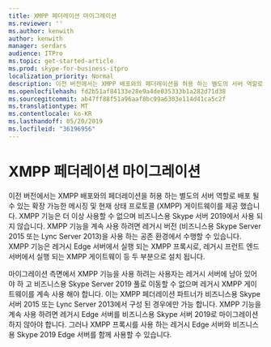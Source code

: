 ```yaml
---
title: XMPP 페더레이션 마이그레이션
ms.reviewer: ''
ms.author: kenwith
author: kenwith
manager: serdars
audience: ITPro
ms.topic: get-started-article
ms.prod: skype-for-business-itpro
localization_priority: Normal
description: 이전 버전에서는 XMPP 배포와의 페더레이션을 허용 하는 별도의 서버 역할로 배포 될 수 있는 확장 가능한 메시징 및 현재 상태 프로토콜 (XMPP) 게이트웨이를 제공 했습니다. XMPP 기능은 비즈니스용 Skype 서버 2019에서 더 이상 사용 되지 & 없습니다. XMPP 기능을 계속 사용 하려면 레거시 버전 (비즈니스용 Skype Server 2015/Lync Server 2013)을 사용 하 여 availed 하는 환경에서이를 확인할 수 있습니다. XMPP 기능은 레거시 Edge 서버에서 실행 되는 XMPP 프록시로, 레거시 프런트 엔드 서버에서 실행 되는 XMPP 게이트웨이 등 두 부분으로 설치 됩니다.
ms.openlocfilehash: fd2b51af84133e28e9a4de035333b1a282d71d38
ms.sourcegitcommit: ab47ff88f51a96aaf8bc99a6303e114d41ca5c2f
ms.translationtype: MT
ms.contentlocale: ko-KR
ms.lasthandoff: 05/20/2019
ms.locfileid: "36196956"
---
```

# <a name="migrating-xmpp-federation"></a>XMPP 페더레이션 마이그레이션

이전 버전에서는 XMPP 배포와의 페더레이션을 허용 하는 별도의 서버 역할로 배포 될 수 있는 확장 가능한 메시징 및 현재 상태 프로토콜 (XMPP) 게이트웨이를 제공 했습니다. XMPP 기능은 더 이상 사용할 수 없으며 비즈니스용 Skype 서버 2019에서 사용 되지 않습니다. XMPP 기능을 계속 사용 하려면 레거시 버전 (비즈니스용 Skype Server 2015 또는 Lync Server 2013)을 사용 하는 공존 환경에서 수행할 수 있습니다. XMPP 기능은 레거시 Edge 서버에서 실행 되는 XMPP 프록시로, 레거시 프런트 엔드 서버에서 실행 되는 XMPP 게이트웨이 등 두 부분으로 설치 됩니다. 
  
마이그레이션 측면에서 XMPP 기능을 사용 하려는 사용자는 레거시 서버에 남아 있어야 하 고 비즈니스용 Skype Server 2019 풀로 이동할 수 없으며 레거시 XMPP 게이트웨이를 계속 사용 해야 합니다. 이는 XMPP 페더레이션 파트너가 비즈니스용 Skype 서버 2015 또는 Lync Server 2013에서 구성 된 경우에만 가능 합니다. XMPP 기능을 계속 사용 하려면 레거시 Edge 서버를 비즈니스용 Skype 서버 2019로 마이그레이션하지 않아야 합니다. 그러나 XMPP 프록시를 사용 하는 레거시 Edge 서버와 비즈니스용 Skype 2019 Edge 서버를 함께 사용할 수 있습니다.
  

    

